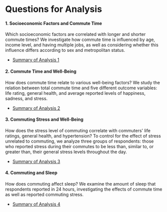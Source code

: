 # Questions for Analysis

#### 1. Socioeconomic Factors and Commute Time
Which socioeconomic factors are correlated with longer and shorter commute times? We investigate how commute time is influenced by age, income level, and having multiple jobs, as well as considering whether this influence differs according to sex and metropolitan status.

* [Summary of Analysis 1](/docs/Analysis_1_summary.md)
   
#### 2. Commute Time and Well-Being
How does commute time relate to various well-being factors? We study the relation between total commute time and five different outcome variables: life rating, general health, and average reported levels of happiness, sadness, and stress.

* [Summary of Analysis 2](/docs/Analysis_2_summary.md)

#### 3. Commuting Stress and Well-Being
How does the stress level of commuting correlate with commuters' life ratings, general health, and hypertension? To control for the effect of stress unrelated to commuting, we analyze three groups of respondents: those who reported stress during their commutes to be less than, similar to, or greater than, their general stress levels throughout the day.

* [Summary of Analysis 3](/docs/Analysis_3_summary.md)

#### 4. Commuting and Sleep
How does commuting affect sleep? We examine the amount of sleep that respondents reported in 24 hours, investigating the effects of commute time as well as reported commuting stress.

* [Summary of Analysis 4](/docs/Analysis_4_summary.md)

